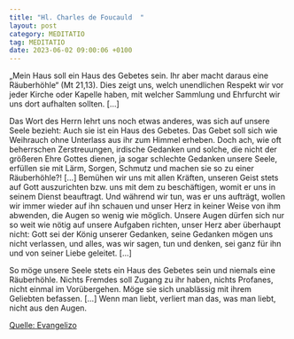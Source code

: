 ```yaml
---
title: "Hl. Charles de Foucauld  "
layout: post
category: MEDITATIO
tag: MEDITATIO
date: 2023-06-02 09:00:06 +0100
---
```

„Mein Haus soll ein Haus des Gebetes sein. Ihr aber macht daraus eine Räuberhöhle“ (Mt 21,13). Dies zeigt uns, welch unendlichen Respekt wir vor jeder Kirche oder Kapelle haben, mit welcher Sammlung und Ehrfurcht wir uns dort aufhalten sollten. […]

Das Wort des Herrn lehrt uns noch etwas anderes, was sich auf unsere Seele bezieht: Auch sie ist ein Haus des Gebetes.<!--more--> Das Gebet soll sich wie Weihrauch ohne Unterlass aus ihr zum Himmel erheben. Doch ach, wie oft beherrschen Zerstreuungen, irdische Gedanken und solche, die nicht der größeren Ehre Gottes dienen, ja sogar schlechte Gedanken unsere Seele, erfüllen sie mit Lärm, Sorgen, Schmutz und machen sie so zu einer Räuberhöhle?! […] Bemühen wir uns mit allen Kräften, unseren Geist stets auf Gott auszurichten bzw. uns mit dem zu beschäftigen, womit er uns in seinem Dienst beauftragt. Und während wir tun, was er uns aufträgt, wollen wir immer wieder auf ihn schauen und unser Herz in keiner Weise von ihm abwenden, die Augen so wenig wie möglich. Unsere Augen dürfen sich nur so weit wie nötig auf unsere Aufgaben richten, unser Herz aber überhaupt nicht: Gott sei der König unserer Gedanken, seine Gedanken mögen uns nicht verlassen, und alles, was wir sagen, tun und denken, sei ganz für ihn und von seiner Liebe geleitet. […]

So möge unsere Seele stets ein Haus des Gebetes sein und niemals eine Räuberhöhle. Nichts Fremdes soll Zugang zu ihr haben, nichts Profanes, nicht einmal im Vorübergehen. Möge sie sich unablässig mit ihrem Geliebten befassen. […] Wenn man liebt, verliert man das, was man liebt, nicht aus den Augen.



[Quelle: Evangelizo](https://evangeliumtagfuertag.org/DE/gospel)